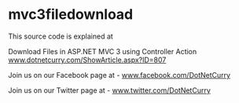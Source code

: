 mvc3filedownload
================

This source code is explained at 

Download Files in ASP.NET MVC 3 using Controller Action
www.dotnetcurry.com/ShowArticle.aspx?ID=807


Join us on our Facebook page at - www.facebook.com/DotNetCurry

Join us on our Twitter page at - www.twitter.com/DotNetCurry